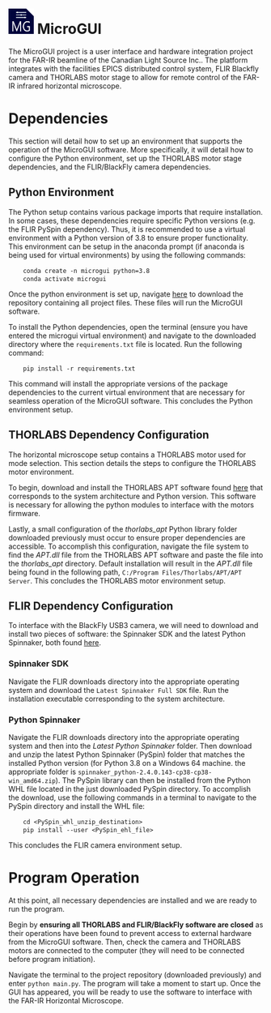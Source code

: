 # <img width="50" height="50" src="/microgui/source/figures/MicroGUI_logo.png"> MicroGUI
The MicroGUI project is a user interface and hardware integration project for the FAR-IR beamline of the Canadian Light Source Inc.. The platform integrates with the facilities EPICS distributed control system, FLIR Blackfly camera and THORLABS motor stage to allow for remote control of the FAR-IR infrared horizontal microscope.
    
# Dependencies
This section will detail how to set up an environment that supports the operation of the MicroGUI software. More specifically, it will detail how to configure the Python environment, set up the THORLABS motor stage dependencies, and the FLIR/BlackFly camera dependencies.

## Python Environment
The Python setup contains various package imports that require installation. In some cases, these dependencies require specific Python versions (e.g. the FLIR PySpin dependency). Thus, it is recommended to use a virtual environment with a Python version of 3.8 to ensure proper functionality. This environment can be setup in the anaconda prompt (if anaconda is being used for virtual environments) by using the following commands:

```terminal
    conda create -n microgui python=3.8
    conda activate microgui
```

Once the python environment is set up, navigate [here](https://github.com/JaiWillems/MicroGUI) to download the repository containing all project files. These files will run the MicroGUI software.

To install the Python dependencies, open the terminal (ensure you have entered the microgui virtual environment) and navigate to the downloaded directory where the ```requirements.txt``` file is located. Run the following command:

```terminal
    pip install -r requirements.txt
```

This command will install the appropriate versions of the package dependencies to the current virtual environment that are necessary for seamless operation of the MicroGUI software. This concludes the Python environment setup.

## THORLABS Dependency Configuration
The horizontal microscope setup contains a THORLABS motor used for mode selection. This section details the steps to configure the THORLABS motor environment.

To begin, download and install the THORLABS APT software found [here](https://www.thorlabs.com/software_pages/ViewSoftwarePage.cfm?Code=Motion_Control&viewtab=1) that corresponds to the system architecture and Python version. This software is necessary for allowing the python modules to interface with the motors firmware.

Lastly, a small configuration of the *thorlabs_apt* Python library folder downloaded previously must occur to ensure proper dependencies are accessible. To accomplish this configuration, navigate the file system to find the *APT.dll* file from the THORLABS APT software and paste the file into the *thorlabs_apt* directory. Default installation will result in the *APT.dll* file being found in the following path, ```C:/Program Files/Thorlabs/APT/APT Server```. This concludes the THORLABS motor environment setup.

## FLIR Dependency Configuration
To interface with the BlackFly USB3 camera, we will need to download and install two pieces of software: the Spinnaker SDK and the latest Python Spinnaker, both found [here](https://flir.app.boxcn.net/v/SpinnakerSDK). 

 ### Spinnaker SDK
Navigate the FLIR downloads directory into the appropriate operating system and download the ```Latest Spinnaker Full SDK``` file. Run the installation executable corresponding to the system architecture.

### Python Spinnaker
Navigate the FLIR downloads directory into the appropriate operating system and then into the *Latest Python Spinnaker* folder. Then download and unzip the latest Python Spinnaker (PySpin) folder that matches the installed Python version (for Python 3.8 on a Windows 64 machine. the appropriate folder is ```spinnaker_python-2.4.0.143-cp38-cp38-win_amd64.zip```).
The PySpin library can then be installed from the Python WHL file located in the just downloaded PySpin directory. To accomplish the download, use the following commands in a terminal to navigate to the PySpin directory and install the WHL file:
    
```terminal
    cd <PySpin_whl_unzip_destination>
    pip install --user <PySpin_ehl_file>
```
    
This concludes the FLIR camera environment setup.


# Program Operation
At this point, all necessary dependencies are installed and we are ready to run the program.
    
Begin by **ensuring all THORLABS and FLIR/BlackFly software are closed** as their operations have been found to prevent access to external hardware from the MicroGUI software. Then, check the camera and THORLABS motors are connected to the computer (they will need to be connected before program initiation).
    
Navigate the terminal to the project repository (downloaded previously) and enter ```python main.py```. The program will take a moment to start up. Once the GUI has appeared, you will be ready to use the software to interface with the FAR-IR Horizontal Microscope.
